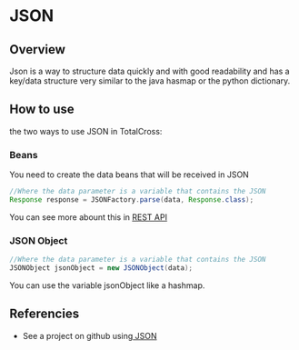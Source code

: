 # JSON

## Overview

Json is a way to structure data quickly and with good readability and has a key/data structure very similar to the java hasmap or the python dictionary.

## How to use

the two ways to use JSON in TotalCross:

### Beans

You need to create the data beans that will be received in JSON

```java
//Where the data parameter is a variable that contains the JSON
Response response = JSONFactory.parse(data, Response.class);
```

You can see more abount this in [REST API](https://app.gitbook.com/@totalcross/s/playbook/apis/api-rest)

### JSON Object

```java
//Where the data parameter is a variable that contains the JSON
JSONObject jsonObject = new JSONObject(data);
```

You can use the variable jsonObject  like a hashmap.

## Referencies

* See a project on github using[ JSON](https://github.com/TotalCross/ApiSample)



